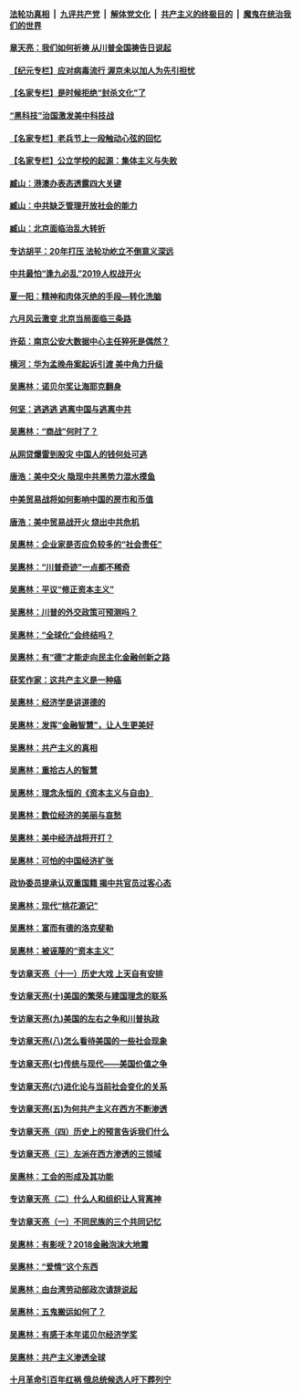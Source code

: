 ####  [法轮功真相](../../../../basic/blob/master/README.md?t=06230931) &nbsp;|&nbsp; [九评共产党](../../../../9ping.md/blob/master/README.md?t=06230931) &nbsp;|&nbsp; [解体党文化](../../../../jtdwh.md/blob/master/README.md?t=06230931)  &nbsp;|&nbsp; [共产主义的终极目的](../../../../gczydzjmd.md/blob/master/README.md?t=06230931) &nbsp;|&nbsp; [魔鬼在统治我们的世界](../../../../mgztzwmdsj.md/blob/master/README.md?t=06230931) 

#### [章天亮：我们如何祈祷 从川普全国祷告日说起](../pages/nsc423/n11944627.md?t=06230931) 

#### [【纪元专栏】应对病毒流行 渥京未以加人为先引担忧](../pages/nsc423/n11875714.md?t=06230931) 

#### [【名家专栏】是时候拒绝“封杀文化”了](../pages/nsc423/n11814093.md?t=06230931) 

#### [“黑科技”治国激发美中科技战](../pages/nsc423/n11638056.md?t=06230931) 

#### [【名家专栏】老兵节上一段触动心弦的回忆](../pages/nsc423/n11646016.md?t=06230931) 

#### [【名家专栏】公立学校的起源：集体主义与失败](../pages/nsc423/n11601833.md?t=06230931) 

#### [臧山：港澳办表态透露四大关键](../pages/nsc423/n11421628.md?t=06230931) 

#### [臧山：中共缺乏管理开放社会的能力](../pages/nsc423/n11407457.md?t=06230931) 

#### [臧山：北京面临治乱大转折](../pages/nsc423/n11406895.md?t=06230931) 

#### [专访胡平：20年打压 法轮功屹立不倒意义深远](../pages/nsc423/n11398800.md?t=06230931) 

#### [中共最怕“逢九必乱”2019人权战开火](../pages/nsc423/n11385248.md?t=06230931) 

#### [夏一阳：精神和肉体灭绝的手段—转化洗脑](../pages/nsc423/n11368250.md?t=06230931) 

#### [六月风云激变 北京当局面临三条路](../pages/nsc423/n11313668.md?t=06230931) 

#### [许茹：南京公安大数据中心主任猝死是偶然？](../pages/nsc423/n11064744.md?t=06230931) 

#### [横河：华为孟晚舟案起诉引渡 美中角力升级](../pages/nsc423/n11027230.md?t=06230931) 

#### [吴惠林：诺贝尔奖让海耶克翻身](../pages/nsc423/n10890049.md?t=06230931) 

#### [何坚：逃逃逃 逃离中国与逃离中共](../pages/nsc423/n10592891.md?t=06230931) 

#### [吴惠林：“商战”何时了？](../pages/nsc423/n10573558.md?t=06230931) 

#### [从网贷爆雷到股灾 中国人的钱何处可逃](../pages/nsc423/n10572800.md?t=06230931) 

#### [唐浩：美中交火 隐现中共黑势力混水摸鱼](../pages/nsc423/n10544040.md?t=06230931) 

#### [中美贸易战将如何影响中国的房市和币值](../pages/nsc423/n10543697.md?t=06230931) 

#### [唐浩：美中贸易战开火 烧出中共危机](../pages/nsc423/n10540126.md?t=06230931) 

#### [吴惠林：企业家是否应负较多的“社会责任”](../pages/nsc423/n10535022.md?t=06230931) 

#### [吴惠林：“川普奇迹”一点都不稀奇](../pages/nsc423/n10512808.md?t=06230931) 

#### [吴惠林：平议“修正资本主义”](../pages/nsc423/n10495724.md?t=06230931) 

#### [吴惠林：川普的外交政策可预测吗？](../pages/nsc423/n10462387.md?t=06230931) 

#### [吴惠林：“全球化”会终结吗？](../pages/nsc423/n10452838.md?t=06230931) 

#### [吴惠林：有“德”才能走向民主化金融创新之路](../pages/nsc423/n10432292.md?t=06230931) 

#### [获奖作家：这共产主义是一种癌](../pages/nsc423/n10431541.md?t=06230931) 

#### [吴惠林：经济学是讲道德的](../pages/nsc423/n10398014.md?t=06230931) 

#### [吴惠林：发挥“金融智慧”，让人生更美好](../pages/nsc423/n10375019.md?t=06230931) 

#### [吴惠林：共产主义的真相](../pages/nsc423/n10351394.md?t=06230931) 

#### [吴惠林：重拾古人的智慧](../pages/nsc423/n10337691.md?t=06230931) 

#### [吴惠林：理念永恒的《资本主义与自由》](../pages/nsc423/n10316274.md?t=06230931) 

#### [吴惠林：数位经济的美丽与哀愁](../pages/nsc423/n10292946.md?t=06230931) 

#### [吴惠林：美中经济战将开打？](../pages/nsc423/n10258825.md?t=06230931) 

#### [吴惠林：可怕的中国经济扩张](../pages/nsc423/n10219147.md?t=06230931) 

#### [政协委员提承认双重国籍 揭中共官员过客心态](../pages/nsc423/n10208809.md?t=06230931) 

#### [吴惠林：现代“桃花源记”](../pages/nsc423/n10185234.md?t=06230931) 

#### [吴惠林：富而有德的洛克斐勒](../pages/nsc423/n10142264.md?t=06230931) 

#### [吴惠林：被诬蔑的“资本主义”](../pages/nsc423/n10124816.md?t=06230931) 

#### [专访章天亮（十一）历史大戏 上天自有安排](../pages/nsc423/n10094905.md?t=06230931) 

#### [专访章天亮(十)美国的繁荣与建国理念的联系](../pages/nsc423/n10094899.md?t=06230931) 

#### [专访章天亮(九)美国的左右之争和川普执政](../pages/nsc423/n10094889.md?t=06230931) 

#### [专访章天亮(八)怎么看待美国的一些社会现象](../pages/nsc423/n10094857.md?t=06230931) 

#### [专访章天亮(七)传统与现代——美国价值之争](../pages/nsc423/n10093140.md?t=06230931) 

#### [专访章天亮(六)进化论与当前社会变化的关系](../pages/nsc423/n10092036.md?t=06230931) 

#### [专访章天亮(五)为何共产主义在西方不断渗透](../pages/nsc423/n10083620.md?t=06230931) 

#### [专访章天亮（四）历史上的预言告诉我们什么](../pages/nsc423/n10083606.md?t=06230931) 

#### [专访章天亮（三）左派在西方渗透的三领域](../pages/nsc423/n10081115.md?t=06230931) 

#### [吴惠林：工会的形成及其功能](../pages/nsc423/n10080633.md?t=06230931) 

#### [专访章天亮（二）什么人和组织让人背离神](../pages/nsc423/n10076637.md?t=06230931) 

#### [专访章天亮（一）不同民族的三个共同记忆](../pages/nsc423/n10074188.md?t=06230931) 

#### [吴惠林：有影呒？2018金融泡沫大地震](../pages/nsc423/n10040534.md?t=06230931) 

#### [吴惠林：“爱情”这个东西](../pages/nsc423/n10019423.md?t=06230931) 

#### [吴惠林：由台湾劳动部政次请辞说起](../pages/nsc423/n9979679.md?t=06230931) 

#### [吴惠林：五鬼搬运如何了？](../pages/nsc423/n9925338.md?t=06230931) 

#### [吴惠林：有感于本年诺贝尔经济学奖](../pages/nsc423/n9871883.md?t=06230931) 

#### [吴惠林：共产主义渗透全球](../pages/nsc423/n9812748.md?t=06230931) 

#### [十月革命引百年红祸 俄总统候选人吁下葬列宁](../pages/nsc423/n9810182.md?t=06230931) 


